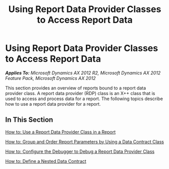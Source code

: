 ﻿---
title: Using Report Data Provider Classes to Access Report Data
TOCTitle: Using Report Data Provider Classes to Access Report Data
ms:assetid: 66667d57-37b1-48a8-90a1-ab8231698463
ms:mtpsurl: https://technet.microsoft.com/en-us/library/Hh456296(v=AX.60)
ms:contentKeyID: 36997722
ms.date: 11/07/2012
mtps_version: v=AX.60
---

# Using Report Data Provider Classes to Access Report Data 


_**Applies To:** Microsoft Dynamics AX 2012 R2, Microsoft Dynamics AX 2012 Feature Pack, Microsoft Dynamics AX 2012_

This section provides an overview of reports bound to a report data provider class. A report data provider (RDP) class is an X++ class that is used to access and process data for a report. The following topics describe how to use a report data provider for a report.

## In This Section

[How to: Use a Report Data Provider Class in a Report](how-to-use-a-report-data-provider-class-in-a-report.md)

[How to: Group and Order Report Parameters by Using a Data Contract Class](how-to-group-and-order-report-parameters-by-using-a-data-contract-class.md)

[How to: Configure the Debugger to Debug a Report Data Provider Class](how-to-configure-the-debugger-to-debug-a-report-data-provider-class.md)

[How to: Define a Nested Data Contract](how-to-define-a-nested-data-contract.md)

